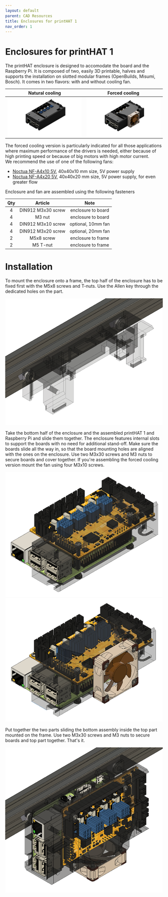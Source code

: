 ```yaml
---
layout: default
parent: CAD Resources
title: Enclosures for printHAT 1
nav_order: 1
---
```


# Enclosures for printHAT 1

The printHAT enclosure is designed to accomodate the board and the Raspberry Pi. It is composed of two, easily 3D printable, halves and supports the installation on slotted modular frames (OpenBuilds, Misumi, Bosch). It comes in two flavors: with and without cooling fan.

| Natural cooling  | Forced cooling |
|:-------------------------:|:-------:|
|![alt](../assets/img/case_phat1_back.png) | ![alt](../assets/img/case_phat1_fan_back.png) |

The forced cooling version is particularly indicated for all those applications where maximum performance of the drivers is needed, either because of high printing speed or because of big motors with high motor current.  
We recommend the use of one of the following fans:
* [Noctua NF-A4x10 5V](https://noctua.at/en/products/fan/nf-a4x10-5v), 40x40x10 mm size, 5V power supply
* [Noctua NF-A4x20 5V](https://noctua.at/en/products/fan/nf-a4x20-5v), 40x40x20 mm size, 5V power supply, for even greater flow

Enclosure and fan are assembled using the following fasteners  

| Qty | Article | Note |
|:---:|:---:|:---:|
| 4 | DIN912 M3x30 screw | enclosure to board  |
| 4 | M3 nut  | enclosure to board  |
| 4 | DIN912 M3x10 screw  | optional, 10mm fan  |
| 4 | DIN912 M3x20 screw  | optional, 20mm fan  |
| 2 | M5x8 screw  | enclosure to frame |
| 2 | M5 T-nut | enclosure to frame |

# Installation
To mount the enclosure onto a frame, the top half of the enclosure has to be fixed first with the M5x8 screws and T-nuts. Use the Allen key through the dedicated holes on the part.

![alt](../assets/img/enc_step_1.png)

Take the bottom half of the enclosure and the assembled printHAT 1 and Raspberry Pi and slide them together. The enclosure features internal slots to support the boards with no need for additional stand-off. Make sure the boards slide all the way in, so that the board mounting holes are aligned with the ones on the enclosure. Use two M3x30 screws and M3 nuts to secure boards and cover together. If you're assembling the forced cooling version mount the fan using four M3x10 screws.  

![alt](../assets/img/enc_step_2.png)
![alt](../assets/img/enc_step_3.png)

Put together the two parts sliding the bottom assembly inside the top part mounted on the frame. Use two M3x30 screws and M3 nuts to secure boards and top part together. That's it.

![alt](../assets/img/enc_step_4.png)

